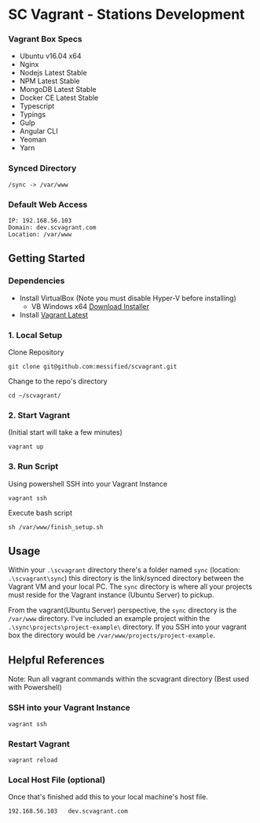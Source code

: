 SC Vagrant - Stations Development
=================================

### Vagrant Box Specs
* Ubuntu v16.04 x64
* Nginx
* Nodejs Latest Stable
* NPM Latest Stable
* MongoDB Latest Stable
* Docker CE Latest Stable
* Typescript
* Typings
* Gulp
* Angular CLI
* Yeoman
* Yarn

### Synced Directory

```
/sync -> /var/www
```

### Default Web Access
```
IP: 192.168.56.103
Domain: dev.scvagrant.com
Location: /var/www
```

## Getting Started

### Dependencies

* Install VirtualBox (Note you must disable Hyper-V before installing)
  * VB Windows x64 [Download Installer](http://download.virtualbox.org/virtualbox/5.1.26/VirtualBox-5.1.26-117224-Win.exe)
* Install [Vagrant Latest](https://www.vagrantup.com/downloads.html)

### 1. Local Setup
Clone Repository
```
git clone git@github.com:messified/scvagrant.git
```

Change to the repo's directory
```
cd ~/scvagrant/
```

### 2. Start Vagrant
(Initial start will take a few minutes)
```
vagrant up
```

### 3. Run Script
Using powershell SSH into your Vagrant Instance
```
vagrant ssh
```

Execute bash script
```
sh /var/www/finish_setup.sh
```

## Usage

Within your `.\scvagrant` directory there's a folder named `sync` (location: `.\scvagrant\sync`) this directory is the link/synced directory between the Vagrant VM and your local PC. The `sync` directory is where all your projects must reside for the Vagrant instance (Ubuntu Server) to pickup.

From the vagrant(Ubuntu Server) perspective, the `sync` directory is the `/var/www` directory. I've included an example project within the `.\sync\projects\project-example\` directory. If you SSH into your vagrant box the directory would be `/var/www/projects/project-example`.

## Helpful References

Note: Run all vagrant commands within the scvagrant directory (Best used with Powershell)

### SSH into your Vagrant Instance
```
vagrant ssh
```

### Restart Vagrant
```
vagrant reload
```

### Local Host File (optional)
Once that's finished add this to your local machine's host file.
```
192.168.56.103   dev.scvagrant.com
```


